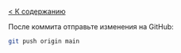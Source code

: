 [< К содержанию](./readme.md)

После коммита отправьте изменения на GitHub:

```bash
git push origin main
```